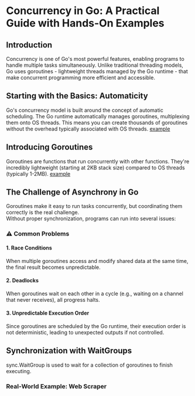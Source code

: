 # Concurrency in Go: A Practical Guide with Hands-On Examples
## Introduction
Concurrency is one of Go's most powerful features, enabling programs to handle multiple tasks simultaneously. Unlike traditional threading models, Go uses goroutines - lightweight threads managed by the Go runtime - that make concurrent programming more efficient and accessible.

## Starting with the Basics: Automaticity
Go's concurrency model is built around the concept of automatic scheduling. The Go runtime automatically manages goroutines, multiplexing them onto OS threads. This means you can create thousands of goroutines without the overhead typically associated with OS threads.
[example](examples/Sequential_execution.go)

## Introducing Goroutines
Goroutines are functions that run concurrently with other functions. They're incredibly lightweight (starting at 2KB stack size) compared to OS threads (typically 1-2MB).
[example](examples/goroutines.go)

## The Challenge of Asynchrony in Go

Goroutines make it easy to run tasks concurrently, but coordinating them correctly is the real challenge.  
Without proper synchronization, programs can run into several issues:

### ⚠️ Common Problems

#### 1. Race Conditions
When multiple goroutines access and modify shared data at the same time, the final result becomes unpredictable.

#### 2. Deadlocks
When goroutines wait on each other in a cycle (e.g., waiting on a channel that never receives), all progress halts.

#### 3. Unpredictable Execution Order
Since goroutines are scheduled by the Go runtime, their execution order is not deterministic, leading to unexpected outputs if not controlled.

## Synchronization with WaitGroups
sync.WaitGroup is used to wait for a collection of goroutines to finish executing.

### Real-World Example: Web Scraper
